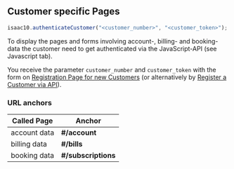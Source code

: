 ## Customer specific Pages


```javascript
isaac10.authenticateCustomer("<customer_number>", "<customer_token>");
```


To display the pages and forms involving account-, billing- and booking-data the customer need to get authenticated via the JavaScript-API (see Javascript tab).


You receive the parameter `customer_number` and `customer_token` with the form on [Registration Page for new Customers](#registration-page-for-new-customers) (or alternatively by [Register a Customer via API](#register)).

### URL anchors

Called Page  | Anchor
-------------|-------------
account data | **#/account**
billing data | **#/bills**
booking data | **#/subscriptions**

